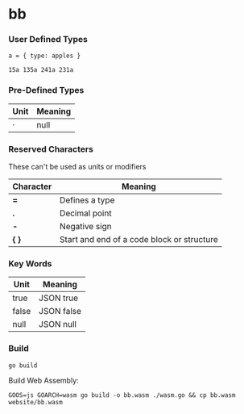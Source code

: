 
# bb


### User Defined Types

    a = { type: apples }
    
    15a 135a 241a 231a

### Pre-Defined Types

| Unit  | Meaning  |
|-------|----------|
| ·     | null     |


### Reserved Characters

These can't be used as units or modifiers

| Character  | Meaning  |
|------------|----------|
| **=**      | Defines a type |
| **.**      | Decimal point  |
| **-**      | Negative sign  |
| **{** **}** | Start and end of a code block or structure |

### Key Words

| Unit  | Meaning    |
|-------|------------|
| true  | JSON true  |
| false | JSON false |
| null  | JSON null  |


### Build

    go build

Build Web Assembly: 

    GOOS=js GOARCH=wasm go build -o bb.wasm ./wasm.go && cp bb.wasm website/bb.wasm 

